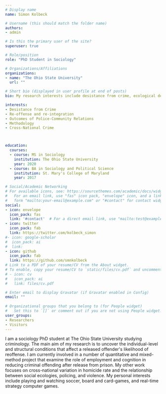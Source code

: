 ```yaml
---
# Display name
name: Simon Kolbeck

# Username (this should match the folder name)
authors:
- admin

# Is this the primary user of the site?
superuser: true

# Role/position
role: "PhD Student in Sociology"

# Organizations/Affiliations
organizations:
- name: "The Ohio State University"
  url: ""

# Short bio (displayed in user profile at end of posts)
bio: My research interests include desistance from crime, ecological determinants of violence, policing, and criminology in general.

interests:
- Desistance from Crime
- Re-offense and re-integration
- Outcomes of Police-Community Relations
- Methodology
- Cross-National Crime



education:
  courses:
  - course: MS in Sociology
    institution: The Ohio State University
    year: 2020
  - course: BA in Sociology and Political Science
    institution: St. Mary's College of Maryland
    year: 2017

# Social/Academic Networking
# For available icons, see: https://sourcethemes.com/academic/docs/widgets/#icons
#   For an email link, use "fas" icon pack, "envelope" icon, and a link in the
#   form "mailto:your-email@example.com" or "#contact" for contact widget.
social:
- icon: envelope
  icon_pack: fas
  link: '#contact'  # For a direct email link, use "mailto:test@example.org".
- icon: twitter
  icon_pack: fab
  link: https://twitter.com/kolbeck_simon
#- icon: google-scholar
#  icon_pack: ai
#  link:
- icon: github
  icon_pack: fab
  link: https://github.com/smnkolbeck
# Link to a PDF of your resume/CV from the About widget.
# To enable, copy your resume/CV to `static/files/cv.pdf` and uncomment the lines below.  
# - icon: cv
#   icon_pack: ai
#   link: files/cv.pdf

# Enter email to display Gravatar (if Gravatar enabled in Config)
email: ""
  
# Organizational groups that you belong to (for People widget)
#   Set this to `[]` or comment out if you are not using People widget.  
user_groups:
- Researchers
- Visitors
---
```

I am a sociology PhD student at The Ohio State University studying criminology.  The main aim of my research is to uncover the individual-level and structural conditions that affect a released offender's likelihood of reoffense. I am currently involved in a number of quantitative and mixed-method project that examine the role of employment and cognition in reducing criminal offending after release from prison. My other work focuses on cross-national variation in homicide rate and the relationship between social ecologies, policing, and violence. My personal interests include playing and watching soccer, board and card-games, and real-time strategy computer games.  

